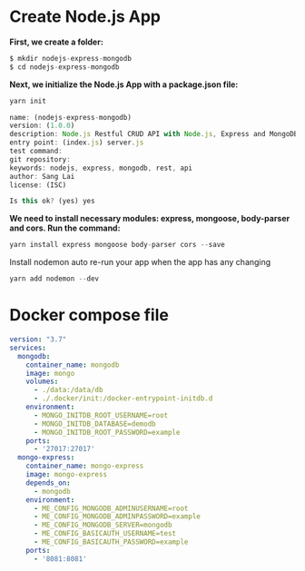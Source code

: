 # Create Node.js App
**First, we create a folder:**

```js
$ mkdir nodejs-express-mongodb
$ cd nodejs-express-mongodb
```

**Next, we initialize the Node.js App with a package.json file:**

```js
yarn init

name: (nodejs-express-mongodb)
version: (1.0.0)
description: Node.js Restful CRUD API with Node.js, Express and MongoDB
entry point: (index.js) server.js
test command:
git repository:
keywords: nodejs, express, mongodb, rest, api
author: Sang Lai
license: (ISC)

Is this ok? (yes) yes
```

**We need to install necessary modules: express, mongoose, body-parser and cors.
Run the command:**

```js
yarn install express mongoose body-parser cors --save
```

Install nodemon auto re-run your app when the app has any changing

```js
yarn add nodemon --dev
```


# Docker compose file

```yml
version: "3.7"
services:
  mongodb:
    container_name: mongodb
    image: mongo
    volumes:
      - ./data:/data/db
      - ./.docker/init:/docker-entrypoint-initdb.d
    environment:
      - MONGO_INITDB_ROOT_USERNAME=root
      - MONGO_INITDB_DATABASE=demodb
      - MONGO_INITDB_ROOT_PASSWORD=example
    ports:
      - '27017:27017'
  mongo-express:
    container_name: mongo-express
    image: mongo-express
    depends_on:
      - mongodb
    environment:
      - ME_CONFIG_MONGODB_ADMINUSERNAME=root
      - ME_CONFIG_MONGODB_ADMINPASSWORD=example
      - ME_CONFIG_MONGODB_SERVER=mongodb
      - ME_CONFIG_BASICAUTH_USERNAME=test
      - ME_CONFIG_BASICAUTH_PASSWORD=example
    ports:
      - '8081:8081'
```